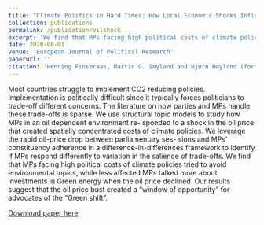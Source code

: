 ```yaml
---
title: "Climate Politics in Hard Times: How Local Economic Shocks Influence MPs Attention to Climate Change"
collection: publications
permalink: /publication/oilshock
excerpt: 'We find that MPs facing high political costs of climate policies tried to avoid environmental topics, while less affected MPs talked more about investments in Green energy when the oil price declined.'
date: 2020-06-01
venue: 'European Journal of Political Research'
paperurl: ''
citation: 'Henning Finseraas, Martin G. Søyland and Bjørn Høyland (forthcoming).&quot; Do Members of Parliament Respond to Local Economic Shocks? &quot;<i> European Journal of Political Research</i> .'
---
```

Most countries struggle to implement CO2 reducing policies. Implementation is politically difficult since it typically forces politicians to trade-off different concerns. The literature on how parties and MPs handle these trade-offs is sparse. We use structural topic models to study how MPs in an oil dependent environment re- sponded to a shock in the oil price that created spatially concentrated costs of climate policies. We leverage the rapid oil-price drop between parliamentary ses- sions and MPs’ constituency adherence in a difference-in-differences framework to identify if MPs respond differently to variation in the salience of trade-offs. We find that MPs facing high political costs of climate policies tried to avoid environmental topics, while less affected MPs talked more about investments in Green energy when the oil price declined. Our results suggest that the oil price bust created a “window of opportunity” for advocates of the “Green shift”.

[Download paper here](https://bjornhoyland.github.io/files/oilshock.pdf)